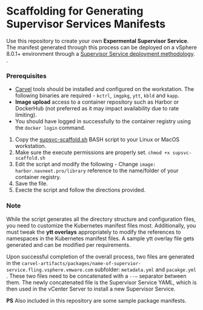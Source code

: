 # Scaffolding for Generating Supervisor Services Manifests

Use this repository to create your own **Expermental Supervisor Service**. The manifest generated through this process can be deployed on a vSphere 8.0.1+ environment through a [Supervisor Service deployment methodology](https://docs.vmware.com/en/VMware-vSphere/8.0/vsphere-with-tanzu-services-workloads/GUID-052CF490-4B77-4CA2-8A4C-8624718ADA4E.html). .

### Prerequisites

* [Carvel](https://carvel.dev/) tools should be installed and configured on the workstation. The following binaries are required - `kctrl`, `imgpkg`, `ytt`, `kbld` and `kapp`.
* **Image upload** access to a container repository such as Harbor or DockerHub (not preferred as it may impact availability due to rate limiting). 
* You should have logged in successfully to the container registry using the `docker login` command. 

1. Copy the [supsvc-scaffold.sh](supsvc-scaffold.sh) BASH script to your Linux or MacOS workstation. 
2. Make sure the execute permissions are properly set. `chmod +x supsvc-scaffold.sh`
3. Edit the script and modify the following - Change `image: harbor.navneet.pro/library` reference to the name/folder of your container registry.
4. Save the file. 
5. Execte the script and follow the directions provided. 

### Note

While the script generates all the directory structure and configuration files, you need to customize the Kubernetes manifest files most. Additionally, you must tweak the **ytt overlays** appropriately to modify the references to namespaces in the Kubernetes manifest files. A sample ytt overlay file gets generated and can be modified per requirements. 

Upon successful completion of the overall process, two files are generated in the `carvel-artifacts/packages/name-of-supervior-service.fling.vsphere.vmware.com` subfolder: `metadata.yml` and `pacakge.yml` . These two files need to be concatenated with a `--—` separator between them. The newly concatenated file is the Supervisor Service YAML, which is then used in the vCenter Server to install a new Supervisor Service. 

**PS** Also included in this repository are some sample package manifests. 
